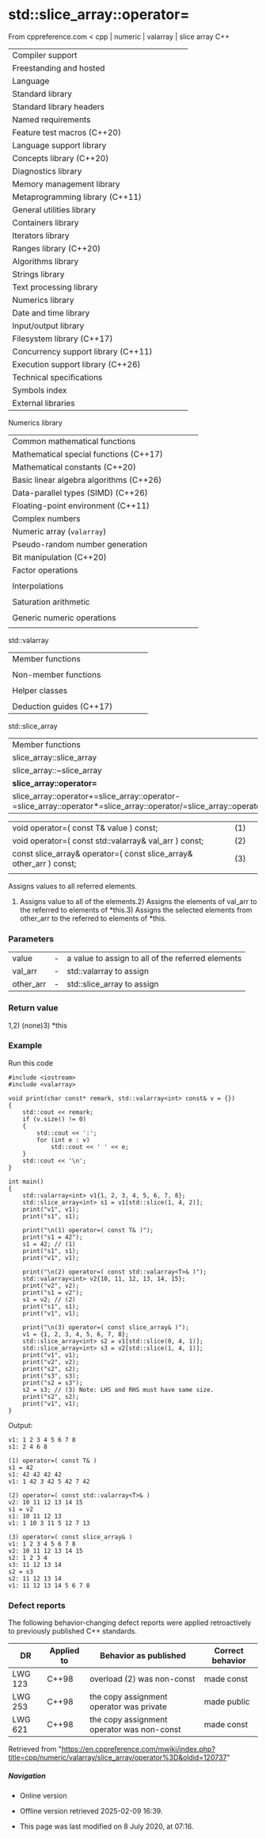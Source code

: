 # std::slice_array<T>::operator=

From cppreference.com
< cpp‎ | numeric‎ | valarray‎ | slice array
C++

|  |  |  |  |  |
| --- | --- | --- | --- | --- |
| Compiler support | | | | |
| Freestanding and hosted | | | | |
| Language | | | | |
| Standard library | | | | |
| Standard library headers | | | | |
| Named requirements | | | | |
| Feature test macros (C++20) | | | | |
| Language support library | | | | |
| Concepts library (C++20) | | | | |
| Diagnostics library | | | | |
| Memory management library | | | | |
| Metaprogramming library (C++11) | | | | |
| General utilities library | | | | |
| Containers library | | | | |
| Iterators library | | | | |
| Ranges library (C++20) | | | | |
| Algorithms library | | | | |
| Strings library | | | | |
| Text processing library | | | | |
| Numerics library | | | | |
| Date and time library | | | | |
| Input/output library | | | | |
| Filesystem library (C++17) | | | | |
| Concurrency support library (C++11) | | | | |
| Execution support library (C++26) | | | | |
| Technical specifications | | | | |
| Symbols index | | | | |
| External libraries | | | | |

Numerics library

|  |  |  |  |  |
| --- | --- | --- | --- | --- |
| Common mathematical functions | | | | |
| Mathematical special functions (C++17) | | | | |
| Mathematical constants (C++20) | | | | |
| Basic linear algebra algorithms (C++26) | | | | |
| Data-parallel types (SIMD) (C++26) | | | | |
| Floating-point environment (C++11) | | | | |
| Complex numbers | | | | |
| Numeric array (`valarray`) | | | | |
| Pseudo-random number generation | | | | |
| Bit manipulation (C++20) | | | | |
| Factor operations | | | | |
| |  |  |  |  |  | | --- | --- | --- | --- | --- | | gcd(C++17) | | | | | | |  |  |  |  |  | | --- | --- | --- | --- | --- | | lcm(C++17) | | | | | |
| Interpolations | | | | |
| |  |  |  |  |  | | --- | --- | --- | --- | --- | | midpoint(C++20) | | | | | | |  |  |  |  |  | | --- | --- | --- | --- | --- | | lerp(C++20) | | | | | |
| Saturation arithmetic | | | | |
| |  |  |  |  |  | | --- | --- | --- | --- | --- | | add_sat(C++26) | | | | | | sub_sat(C++26) | | | | | | saturate_cast(C++26) | | | | | | |  |  |  |  |  | | --- | --- | --- | --- | --- | | mul_sat(C++26) | | | | | | div_sat(C++26) | | | | | |  | | | | | |
| Generic numeric operations | | | | |
| |  |  |  |  |  | | --- | --- | --- | --- | --- | | iota(C++11) | | | | | | ranges::iota(C++23) | | | | | | accumulate | | | | | | inner_product | | | | | | adjacent_difference | | | | | | partial_sum | | | | | | |  |  |  |  |  | | --- | --- | --- | --- | --- | | reduce(C++17) | | | | | | transform_reduce(C++17) | | | | | | inclusive_scan(C++17) | | | | | | exclusive_scan(C++17) | | | | | | transform_inclusive_scan(C++17) | | | | | | transform_exclusive_scan(C++17) | | | | | |

std::valarray

|  |  |  |  |  |
| --- | --- | --- | --- | --- |
| Member functions | | | | |
| |  |  |  |  |  | | --- | --- | --- | --- | --- | | valarray::valarray | | | | | | valarray::~valarray | | | | | | valarray::operator= | | | | | | [valarray::operator[]](../operator_at.html "cpp/numeric/valarray/operator at") | | | | | | valarray::swap | | | | | | valarray::size | | | | | | valarray::resize | | | | | | valarray::sum | | | | | | valarray::min | | | | | | valarray::max | | | | | | valarray::shift | | | | | | valarray::cshift | | | | | | valarray::apply | | | | | |  | | | | | | |  |  |  |  |  | | --- | --- | --- | --- | --- | | valarray::operator+valarray::operator-valarray::operator~valarray::operator! | | | | | | valarray::operator+=valarray::operator-=valarray::operator\*=valarray::operator/=valarray::operator%=valarray::operator&=valarray::operator|=valarray::operator^=valarray::operator<<=valarray::operator>>= | | | | | |
| Non-member functions | | | | |
| |  |  |  |  |  | | --- | --- | --- | --- | --- | | swap(std::valarray)(C++11) | | | | | | begin(std::valarray)(C++11) | | | | | | end(std::valarray)(C++11) | | | | | | abs | | | | | | exp | | | | | | log | | | | | | log10 | | | | | | pow | | | | | | sqrt | | | | | | sin | | | | | | cos | | | | | | tan | | | | | | asin | | | | | | acos | | | | | | atan | | | | | | atan2 | | | | | | sinh | | | | | | cosh | | | | | | tanh | | | | | | |  |  |  |  |  | | --- | --- | --- | --- | --- | | operator\*operator/operator%operator+operator-operator^operator&operator|operator<<operator>>operator&&operator|| | | | | | | operator==operator!=operator<operator>operator<=operator>= | | | | | |  | | | | | |
| Helper classes | | | | |
| |  |  |  |  |  | | --- | --- | --- | --- | --- | | slice_array | | | | | | gslice_array | | | | | | indirect_array | | | | | | |  |  |  |  |  | | --- | --- | --- | --- | --- | | slice | | | | | | gslice | | | | | | mask_array | | | | | |
| Deduction guides (C++17) | | | | |

std::slice_array

|  |  |  |  |  |
| --- | --- | --- | --- | --- |
| Member functions | | | | |
| slice_array::slice_array | | | | |
| slice_array::~slice_array | | | | |
| ****slice_array::operator=**** | | | | |
| slice_array::operator+=slice_array::operator-=slice_array::operator\*=slice_array::operator/=slice_array::operator%=slice_array::operator&=slice_array::operator|=slice_array::operator^=slice_array::operator<<=slice_array::operator>>= | | | | |

|  |  |  |
| --- | --- | --- |
| void operator=( const T& value ) const; | (1) |  |
| void operator=( const std::valarray<T>& val_arr ) const; | (2) |  |
| const slice_array& operator=( const slice_array& other_arr ) const; | (3) |  |
|  |  |  |

Assigns values to all referred elements.

1) Assigns value to all of the elements.2) Assigns the elements of val_arr to the referred to elements of \*this.3) Assigns the selected elements from other_arr to the referred to elements of \*this.

### Parameters

|  |  |  |
| --- | --- | --- |
| value | - | a value to assign to all of the referred elements |
| val_arr | - | std::valarray to assign |
| other_arr | - | std::slice_array to assign |

### Return value

1,2) (none)3) \*this

### Example

Run this code

```
#include <iostream>
#include <valarray>
 
void print(char const* remark, std::valarray<int> const& v = {})
{
    std::cout << remark;
    if (v.size() != 0)
    {
        std::cout << ':';
        for (int e : v)
            std::cout << ' ' << e;
    }
    std::cout << '\n';
}
 
int main()
{
    std::valarray<int> v1{1, 2, 3, 4, 5, 6, 7, 8};
    std::slice_array<int> s1 = v1[std::slice(1, 4, 2)];
    print("v1", v1);
    print("s1", s1);
 
    print("\n(1) operator=( const T& )");
    print("s1 = 42");
    s1 = 42; // (1)
    print("s1", s1);
    print("v1", v1);
 
    print("\n(2) operator=( const std::valarray<T>& )");
    std::valarray<int> v2{10, 11, 12, 13, 14, 15};
    print("v2", v2);
    print("s1 = v2");
    s1 = v2; // (2)
    print("s1", s1);
    print("v1", v1);
 
    print("\n(3) operator=( const slice_array& )");
    v1 = {1, 2, 3, 4, 5, 6, 7, 8};
    std::slice_array<int> s2 = v1[std::slice(0, 4, 1)];
    std::slice_array<int> s3 = v2[std::slice(1, 4, 1)];
    print("v1", v1);
    print("v2", v2);
    print("s2", s2);
    print("s3", s3);
    print("s2 = s3");
    s2 = s3; // (3) Note: LHS and RHS must have same size.
    print("s2", s2);
    print("v1", v1);
}

```

Output:

```
v1: 1 2 3 4 5 6 7 8
s1: 2 4 6 8
 
(1) operator=( const T& )
s1 = 42
s1: 42 42 42 42
v1: 1 42 3 42 5 42 7 42
 
(2) operator=( const std::valarray<T>& )
v2: 10 11 12 13 14 15
s1 = v2
s1: 10 11 12 13
v1: 1 10 3 11 5 12 7 13
 
(3) operator=( const slice_array& )
v1: 1 2 3 4 5 6 7 8
v2: 10 11 12 13 14 15
s2: 1 2 3 4
s3: 11 12 13 14
s2 = s3
s2: 11 12 13 14
v1: 11 12 13 14 5 6 7 8

```

### Defect reports

The following behavior-changing defect reports were applied retroactively to previously published C++ standards.

| DR | Applied to | Behavior as published | Correct behavior |
| --- | --- | --- | --- |
| LWG 123 | C++98 | overload (2) was non-const | made const |
| LWG 253 | C++98 | the copy assignment operator was private | made public |
| LWG 621 | C++98 | the copy assignment operator was non-const | made const |

Retrieved from "<https://en.cppreference.com/mwiki/index.php?title=cpp/numeric/valarray/slice_array/operator%3D&oldid=120737>"

##### Navigation

- Online version
- Offline version retrieved 2025-02-09 16:39.

- This page was last modified on 8 July 2020, at 07:16.